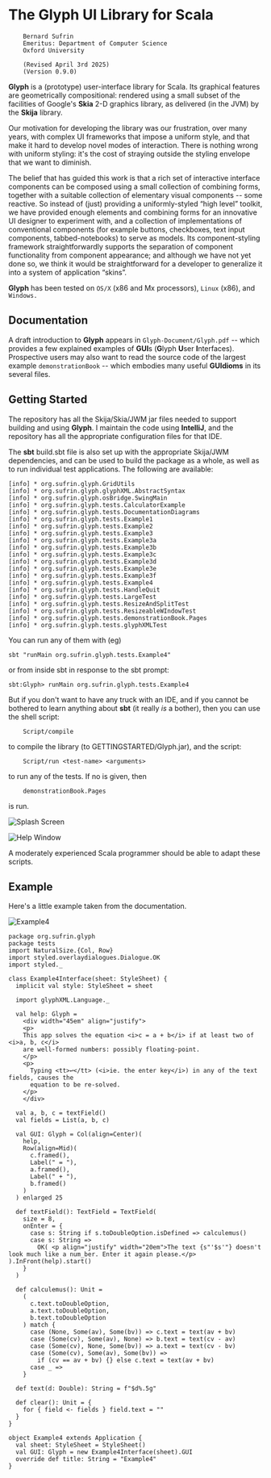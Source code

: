 
# The Glyph UI Library for Scala

        Bernard Sufrin
        Emeritus: Department of Computer Science
        Oxford University

        (Revised April 3rd 2025)
        (Version 0.9.0)


**Glyph** is a (prototype) user-interface library for Scala.
Its graphical features are geometrically compositional: rendered using a
small subset of the facilities of Google's **Skia** 
2-D graphics library, as delivered (in the JVM) by
the **Skija** library.

Our motivation for developing the library was our frustration, over
many years, with complex UI frameworks that impose a uniform style,
and that make it hard to develop novel modes of interaction. There
is nothing wrong with uniform styling: it's the cost of straying
outside the styling envelope that we want to diminish.

The belief that has guided this work is that a rich set of interactive
interface components can be composed using a small collection of
combining forms, together with a suitable collection of elementary
visual components -- some reactive.  So instead of (just) providing
a uniformly-styled “high level” toolkit, we have provided enough
elements and combining forms for an innovative UI designer to
experiment with, and a collection of implementations of conventional
components (for example buttons, checkboxes, text input components,
tabbed-notebooks) to serve as models. Its component-styling framework
straightforwardly supports the separation of component functionality from
component appearance; and although we have not yet done so, we think
it would be straightforward for a developer to generalize it into
a system of application “skins”.

**Glyph** has been tested on `OS/X` (x86 and Mx processors), `Linux` (x86),
and `Windows.` 

## Documentation

A draft introduction to **Glyph** appears in `Glyph-Document/Glyph.pdf` --
which provides a few explained examples of
**GUI**s (**G**lyph **U**ser **I**nterfaces). Prospective
users may also want to read the source code of the largest
example `demonstrationBook` -- which embodies many
useful **GUIdioms** in its several files.


## Getting Started

The repository has all the Skija/Skia/JWM jar files needed to support
building and using **Glyph**. I maintain the code using **IntelliJ**, and
the repository has all the appropriate configuration files for that
IDE. 

The **sbt** build.sbt file is also set up with the appropriate Skija/JWM dependencies,
and can be used to build the package as a whole, as well as  to run individual test
applications. The following are available:

    [info] * org.sufrin.glyph.GridUtils
    [info] * org.sufrin.glyph.glyphXML.AbstractSyntax
    [info] * org.sufrin.glyph.osBridge.SwingMain
    [info] * org.sufrin.glyph.tests.CalculatorExample
    [info] * org.sufrin.glyph.tests.DocumentationDiagrams
    [info] * org.sufrin.glyph.tests.Example1
    [info] * org.sufrin.glyph.tests.Example2
    [info] * org.sufrin.glyph.tests.Example3
    [info] * org.sufrin.glyph.tests.Example3a
    [info] * org.sufrin.glyph.tests.Example3b
    [info] * org.sufrin.glyph.tests.Example3c
    [info] * org.sufrin.glyph.tests.Example3d
    [info] * org.sufrin.glyph.tests.Example3e
    [info] * org.sufrin.glyph.tests.Example3f
    [info] * org.sufrin.glyph.tests.Example4
    [info] * org.sufrin.glyph.tests.HandleQuit
    [info] * org.sufrin.glyph.tests.LargeTest
    [info] * org.sufrin.glyph.tests.ResizeAndSplitTest
    [info] * org.sufrin.glyph.tests.ResizeableWIndowTest
    [info] * org.sufrin.glyph.tests.demonstrationBook.Pages
    [info] * org.sufrin.glyph.tests.glyphXMLTest

You can run any of them with (eg)

    sbt "runMain org.sufrin.glyph.tests.Example4"

or from inside sbt in response to the sbt prompt:

    sbt:Glyph> runMain org.sufrin.glyph.tests.Example4

But if you don't want to have any truck with an IDE, and if you cannot
be bothered to learn anything about **sbt** (it really *is* a
bother), then you can use the shell script:

        Script/compile

to compile the library (to GETTINGSTARTED/Glyph.jar), and
the script:

        Script/run <test-name> <arguments>

to run any of the tests. If no <test-name> is given, then

        demonstrationBook.Pages

is run.

![Splash Screen](PNG/Sampler.png)

![Help Window](PNG/Help.png)


A moderately experienced Scala programmer should be able to
adapt these scripts.

## Example

Here's a little example taken from the documentation.

![Example4](PNG/Example4.png)

````
package org.sufrin.glyph
package tests
import NaturalSize.{Col, Row}
import styled.overlaydialogues.Dialogue.OK
import styled._

class Example4Interface(sheet: StyleSheet) {
  implicit val style: StyleSheet = sheet

  import glyphXML.Language._

  val help: Glyph =
    <div width="45em" align="justify">
    <p>
    This app solves the equation <i>c = a + b</i> if at least two of <i>a, b, c</i>
    are well-formed numbers: possibly floating-point.
    </p>
    <p>
      Typing <tt>↩</tt> (<i>ie. the enter key</i>) in any of the text fields, causes the
      equation to be re-solved.
    </p>
    </div>

  val a, b, c = textField()
  val fields = List(a, b, c)

  val GUI: Glyph = Col(align=Center)(
    help,
    Row(align=Mid)(
      c.framed(),
      Label(" = "),
      a.framed(),
      Label(" + "),
      b.framed()
    )
  ) enlarged 25

  def textField(): TextField = TextField(
    size = 8,
    onEnter = {
      case s: String if s.toDoubleOption.isDefined => calculemus()
      case s: String =>
        OK( <p align="justify" width="20em">The text {s"'$s'"} doesn't look much like a num_ber. Enter it again please.</p> ).InFront(help).start()
    }
  )

  def calculemus(): Unit =
    (
      c.text.toDoubleOption,
      a.text.toDoubleOption,
      b.text.toDoubleOption
    ) match {
      case (None, Some(av), Some(bv)) => c.text = text(av + bv)
      case (Some(cv), Some(av), None) => b.text = text(cv - av)
      case (Some(cv), None, Some(bv)) => a.text = text(cv - bv)
      case (Some(cv), Some(av), Some(bv)) =>
        if (cv == av + bv) {} else c.text = text(av + bv)
      case _ =>
    }

  def text(d: Double): String = f"$d%.5g"

  def clear(): Unit = {
    for { field <- fields } field.text = ""
  }
}

object Example4 extends Application {
  val sheet: StyleSheet = StyleSheet()
  val GUI: Glyph = new Example4Interface(sheet).GUI
  override def title: String = "Example4"
}

````

